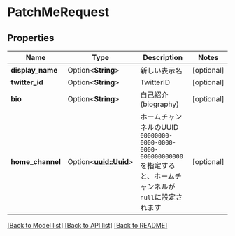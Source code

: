 # PatchMeRequest

## Properties

Name | Type | Description | Notes
------------ | ------------- | ------------- | -------------
**display_name** | Option<**String**> | 新しい表示名 | [optional]
**twitter_id** | Option<**String**> | TwitterID | [optional]
**bio** | Option<**String**> | 自己紹介(biography) | [optional]
**home_channel** | Option<[**uuid::Uuid**](uuid::Uuid.md)> | ホームチャンネルのUUID `00000000-0000-0000-0000-000000000000`を指定すると、ホームチャンネルが`null`に設定されます | [optional]

[[Back to Model list]](../README.md#documentation-for-models) [[Back to API list]](../README.md#documentation-for-api-endpoints) [[Back to README]](../README.md)


